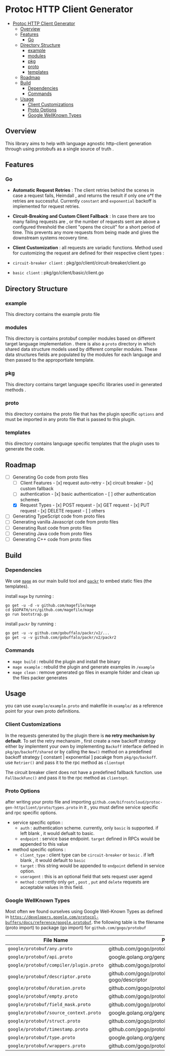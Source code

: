 # Protoc HTTP Client Generator

- [Protoc HTTP Client Generator](#protoc-http-client-generator)
  - [Overview](#overview)
  - [Features](#features)
    - [Go](#go)
  - [Directory Structure](#directory-structure)
    - [example](#example)
    - [modules](#modules)
    - [pkg](#pkg)
    - [proto](#proto)
    - [templates](#templates)
  - [Roadmap](#roadmap)
  - [Build](#build)
    - [Dependencies](#dependencies)
    - [Commands](#commands)
  - [Usage](#usage)
    - [Client Customizations](#client-customizations)
    - [Proto Options](#proto-options)
    - [Google WellKnown Types](#google-wellknown-types)

## Overview

This library aims to help with language agnostic http-client generation through using protobufs as a single source of truth .

## Features

### Go

- **Automatic Request Retries** : The client retries behind the scenes in case a request fails, Heimdall , and returns the result if  only one o*f the retries are successful. Currently `constant` and `exponential` backoff is implemented for request retries.

- **Circuit-Breaking and Custom Client Fallback** :  In case there are too many failing requests are , or the number of requests sent are above a configured threshold the client "opens the circuit" for a short period of time. This prevents any more requests from being made and gives the downstream systems recovery time.
- **Client Customization** : all requests are variadic functions. Method used for customizing the request are defined for their respective client types :

- `circuit-breaker client` : pkg/go/client/circuit-breaker/client.go
- `basic client` : pkg/go/client/basic/client.go

## Directory Structure

### example

This directory contains the example proto file

### modules

This directory is contains protobuf compiler modules based on different target language implementation .
there is also a `proto` directory in which shared data structure models used by different compiler modules.
These data structures fields are populated by the modules for each language and then passed to the approportiate template.  

### pkg

This directory contains target language specific libraries used in generated methods .

### proto

this directory contains the proto file that has the plugin specific `options` and must be imported in any proto file that is passed to this plugin.

### templates

this directory contains language specific templates that the plugin uses to generate the code.

## Roadmap

- [ ] Generating Go code from proto files
  - [ ] Client Features
        - [x] request auto-retry
        - [x] circuit breaker
        - [x] custom fallback
  - [ ] authentication
        - [x] basic authentication
        - [ ] other authentication schemes
  - [x] Request Types
        - [x] POST request
        - [x] GET request
        - [x] PUT request
        - [x] DELETE request
        - [ ] others
- [ ] Generating TypeScript code from proto files
- [ ] Generating vanilla Javascript code from proto files
- [ ] Generating Rust code from proto files
- [ ] Generating Java code from proto files
- [ ] Generating C++ code from proto files

## Build

### Dependencies

We use [`mage`](https://github.com/magefile/mage) as our main build tool and [`packr`](https://github.com/gobuffalo/packr/) to embed static files (the templates).

install `mage` by running  :

```shell
go get -u -d -v github.com/magefile/mage
cd $GOPATH/src/github.com/magefile/mage
go run bootstrap.go
```

install `packr` by running :

```shell
go get -u -v github.com/gobuffalo/packr/v2/...
go get -u -v github.com/gobuffalo/packr/v2/packr2
```

### Commands

- `mage build` : rebuild the plugin and install the binary
- `mage example` : rebuild the plugin and generate examples in `/example`
- `mage clean` : remove generated go files in example folder and clean up the files packer generates

## Usage

you can use `example/example.proto` and makefile in `example/` as a reference point for your own proto definitions.  

### Client Customizations

In the requests generated by the plugin there is **no retry mechanism by default**. To set the retry mechansim , first create a new backoff strategy either by implemtent your own by implementing `Backoff` interface defined in `pkg/go/backoff/shared`  or by calling the `New()` method on a predefined backoff strategy [ constant | exponential ] pacakge from `pkg/go/backoff`.
use `Retrier()` and pass it to the rpc method as `clientopt`

The circuit breaker client does not have a predefined fallback function. use `FallbackFunc()` and pass it to the rpc method as `clientopt`.

### Proto Options

after writing your proto file and importing `github.com/bifrostcloud/protoc-gen-httpclient/proto/types.proto` in it , you must define service specific and rpc specific options.

- service specific option :
  - `auth` : authentication scheme. currently, only `basic` is supported. if left blank , it would defualt to basic.
  - `endpoint` : service base endpoint. `target` defined in RPCs would be appended to this value
- method specific options :
  - `client_type` : client type can be `circuit-breaker` or `basic` . if left blank , it would default to  `basic`
  - `target` : this string would be appended to `endpoint` defiend in service option.
  - `useragent` : this is an optional field that sets request user agend
  - `method` : currently only `get` , `post` , `put` and `delete` requests are acceptable values in this field.

### Google WellKnown Types

Most often we found ourselves using Google Well-Known Types as defined in [`https://developers.google.com/protocol-buffers/docs/reference/google.protobuf`](https://developers.google.com/protocol-buffers/docs/reference/google.protobuf). the following table is the filename (proto import) to package (go import) for `github.com/gogo/protobuf`

| File Name                               | Package                                             |
|-----------------------------------------|-----------------------------------------------------|
| `google/protobuf/any.proto`             | github.com/gogo/protobuf/types                      |
| `google/protobuf/api.proto`             | google.golang.org/genproto/protobuf/api             |
| `google/protobuf/compiler/plugin.proto` | github.com/gogo/protobuf/protoc-gen-gogo/plugin     |
| `google/protobuf/descriptor.proto`      | github.com/gogo/protobuf/protoc-gen-gogo/descriptor |
| `google/protobuf/duration.proto`        | github.com/gogo/protobuf/types                      |
| `google/protobuf/empty.proto`           | github.com/gogo/protobuf/types                      |
| `google/protobuf/field_mask.proto`      | github.com/gogo/protobuf/types                      |
| `google/protobuf/source_context.proto`  | google.golang.org/genproto/protobuf/source_context  |
| `google/protobuf/struct.proto`          | github.com/gogo/protobuf/types                      |
| `google/protobuf/timestamp.proto`       | github.com/gogo/protobuf/types                      |
| `google/protobuf/type.proto`            | google.golang.org/genproto/protobuf/ptype           |
| `google/protobuf/wrappers.proto`        | github.com/gogo/protobuf/types                      |
